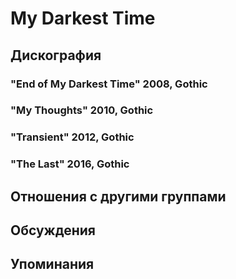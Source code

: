 # My Darkest Time



## Дискография

### "End of My Darkest Time" 2008, Gothic



### "My Thoughts" 2010, Gothic



### "Transient" 2012, Gothic



### "The Last" 2016, Gothic




## Отношения с другими группами


## Обсуждения


## Упоминания

